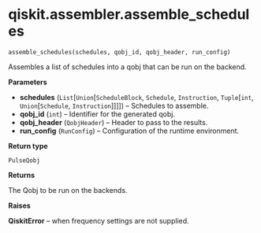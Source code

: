 # qiskit.assembler.assemble\_schedules



`assemble_schedules(schedules, qobj_id, qobj_header, run_config)`

Assembles a list of schedules into a qobj that can be run on the backend.

**Parameters**

*   **schedules** (`List`\[`Union`\[`ScheduleBlock`, `Schedule`, `Instruction`, `Tuple`\[`int`, `Union`\[`Schedule`, `Instruction`]]]]) – Schedules to assemble.
*   **qobj\_id** (`int`) – Identifier for the generated qobj.
*   **qobj\_header** (`QobjHeader`) – Header to pass to the results.
*   **run\_config** (`RunConfig`) – Configuration of the runtime environment.

**Return type**

`PulseQobj`

**Returns**

The Qobj to be run on the backends.

**Raises**

**QiskitError** – when frequency settings are not supplied.
